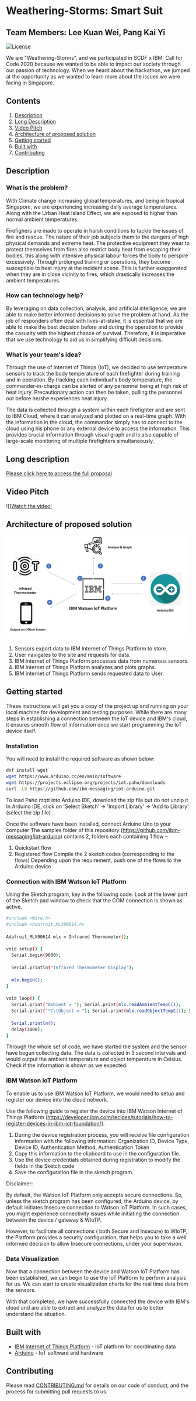 # Weathering-Storms: Smart Suit
## Team Members: Lee Kuan Wei, Pang Kai Yi

[![License](https://img.shields.io/badge/License-Apache2-blue.svg)](https://www.apache.org/licenses/LICENSE-2.0)

We are "Weathering-Storms", and we participated in SCDF x IBM: Call for Code 2020 because we wanted to be able to impact our society through our passion of technology. When we heard about the hackathon, we jumped at the opportunity as we wanted to learn more about the issues we were facing in Singapore.

## Contents

1. [Description](#description)
1. [Long Description](#long-description)
1. [Video Pitch](#video-pitch)
1. [Architecture of proposed solution](#architecture-of-proposed-solution)
1. [Getting started](#getting-started)
1. [Built with](#built-with)
1. [Contributing](#contributing)

## Description

### What is the problem?

With Climate change increasing global temperatures, and being in tropical Singapore, we are experiencing increasing daily average temperatures. Along with the Urban Heat Island Effect, we are exposed to higher than normal ambient temperatures.

Firefighers are made to operate in harsh conditions to tackle the issues of fire and rescue. The nature of their job subjects them to the dangers of high physical demands and extreme heat. The protective equipment they wear to protect themselves from fires also restrict body heat from escaping their bodies, this along with intensive physical labour forces the body to perspire excessively. Through prolonged training or operations, they become susceptible to heat injury at the incident scene. This is further exaggerated when they are in close vicinity to fires, which drastically increases the ambient temperatures.

### How can technology help?

By leveraging on data collection, analysis, and artificial intelligence, we are able to make better informed decisions to solve the problem at hand. As the job of responders often deal with lives-at-stake, it is essential that we are able to make the best decision before and during the operation to provide the casualty with the highest chance of survival. Therefore, it is imperative that we use technology to aid us in simplifying difficult decisions.

### What is your team's idea?

Through the use of Internet of Things (IoT), we decided to use temperature sensors to track the body temperature of each firefighter during training and in operation. By tracking each individual's body temperature, the commander-in-charge can be alerted of any personnel being at high risk of heat injury. Precautionary action can then be taken, pulling the personnel out before he/she experiences heat injury.

The data is collected through a system within each firefighter and are sent to IBM Cloud, where it can analyzed and plotted on a real-time graph. With the information in the cloud, the commander simply has to connect to the cloud using his phone or any external device to access the information. This provides crucial information through visual graph and is also capable of large-scale monitoring of multiple firefighters simultaneously.

## Long description

[Please click here to access the full proposal](DESCRIPTION.md)

## Video Pitch

![][Watch the video!](https://youtu.be/XFW-n1bk9-Y)

## Architecture of proposed solution

![Video transcription/translation app](architecture.jpeg)

1. Sensors export data to IBM Internet of Things Platform to store.
2. User navigates to the site and requests for data.
3. IBM Internet of Things Platform processes data from numerous sensors.
4. IBM Internet of Things Platform analyzes and plots graphs.
5. IBM Internet of Things Platform sends requested data to User.

## Getting started

These instructions will get you a copy of the project up and running on your local machine for development and testing purposes. While there are many steps in establishing a connection between the IoT device and IBM's cloud, it ensures smooth flow of information once we start programming the IoT device itself.

### Installation

You will need to install the required software as shown below:

```bash
dnf install wget
wget https://www.arduino.cc/en/main/software
wget https://projects.eclipse.org/projects/iot.paho/downloads
curl -LO https://github.com/ibm-messaging/iot-arduino.git
```
To load Paho mqtt into Arduino IDE, download the zip file but do not unzip it
In Arduino IDE, click on 'Select Sketch' -> 'Import Library' -> 'Add to Library' (select the zip file)

Once the software have been installed, connect Arduino Uno to your computer
The samples folder of this repository (https://github.com/ibm-messaging/iot-arduino) contains 2, folders each containing 1 flow –
1. Quickstart flow
2. Registered flow
Compile the 2 sketch codes (corresponding to the flows)
Depending upon the requirement, push one of the flows to the Arduino device

### Connection with IBM Watson IoT Platform

Using the Sketch program, key in the following code. Look at the lower part of the Sketch pad window to check that the COM connection is shown as active.

```bash
#include <Wire.h>
#include <Adafruit_MLX90614.h>

Adafruit_MLX90614 mlx = Infrared Thermometer();

void setup() {
  Serial.begin(9600);

  Serial.println("Infrared Thermometer Display");  

  mlx.begin();  
}

void loop() {
  Serial.print("Ambient = "); Serial.print(mlx.readAmbientTempC()); 
  Serial.print("*C\tObject = "); Serial.print(mlx.readObjectTempC()); Serial.println("*C");

  Serial.println();
  delay(3000);
}
```
Through the whole set of code, we have started the system and the sensor have begun collecting data.
The data is collected in 3 second intervals and would output the ambient temperature and object temperature in Celsius.
Check if the information is shown as we expected.

### IBM Watson IoT Platform

To enable us to use IBM Watson IoT Platform, we would need to setup and register our device into the cloud network.

Use the following guide to register the device into IBM Watson Internet of Things Platform (https://developer.ibm.com/recipes/tutorials/how-to-register-devices-in-ibm-iot-foundation/).

1. During the device registration process, you will receive file configuration information with the following information:
                Organization ID, Device Type, Device ID, Authentication Method, Authentication Token
2. Copy this information to the clipboard to use in the configuration file.
3. Use the device credentials obtained during registration to modify the fields in the Sketch code
4. Save the configuration file in the sketch program.

Disclaimer:

By default, the Watson IoT Platform only accepts secure connections. So, unless the sketch program has been configured, the Arduino device, by default initiates Insecure connection to Watson IoT Platform. In such cases, you might experience connectivity issues while initiating the connection between the device / gateway & WIoTP.

However, to facilitate all connections ( both Secure and Insecure)  to WIoTP, the Platform provides a security configuration, that helps you to take a well informed decision to allow Insecure connections, under your supervision.

### Data Visualization

Now that a connection between the device and Watson IoT Platform has been established, we can begin to use the IoT Platform to perform analysis for us. We can start to create visualization charts for the real time data from the sensors.

With that completed, we have successfully connected the device with IBM's cloud and are able to extract and analyze the data for us to better understand the situation.

## Built with

* [IBM Internet of Things Platform](https://cloud.ibm.com/catalog?search=internet%20of%20things%20platform#search_results) - IoT        platform for coordinating data
* [Arduino](https://github.com/arduino/Arduino) - IoT software and hardware

## Contributing

Please read [CONTRIBUTING.md](CONTRIBUTING.md) for details on our code of conduct, and the process for submitting pull requests to us.
